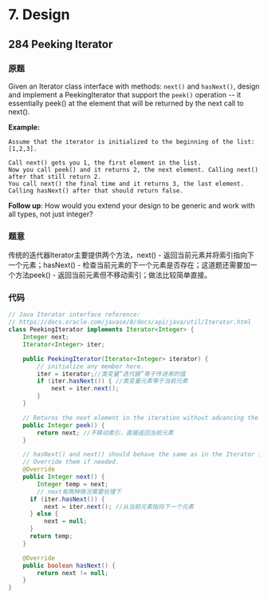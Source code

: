 # 7. Design

## 284 Peeking Iterator

### 原题

Given an Iterator class interface with methods: `next()` and `hasNext()`, design and implement a PeekingIterator that support the `peek()` operation -- it essentially peek\(\) at the element that will be returned by the next call to next\(\).

**Example:**

```text
Assume that the iterator is initialized to the beginning of the list: [1,2,3].

Call next() gets you 1, the first element in the list.
Now you call peek() and it returns 2, the next element. Calling next() after that still return 2. 
You call next() the final time and it returns 3, the last element. 
Calling hasNext() after that should return false.
```

**Follow up**: How would you extend your design to be generic and work with all types, not just integer?

### 题意

传统的迭代器Iterator主要提供两个方法，next\(\) - 返回当前元素并将索引指向下一个元素；hasNext\(\) - 检查当前元素的下一个元素是否存在；这道题还需要加一个方法peek\(\) - 返回当前元素但不移动索引；做法比较简单直接。

### 代码

```java
// Java Iterator interface reference:
// https://docs.oracle.com/javase/8/docs/api/java/util/Iterator.html
class PeekingIterator implements Iterator<Integer> {
    Integer next;
    Iterator<Integer> iter;

	public PeekingIterator(Iterator<Integer> iterator) {
	    // initialize any member here.
	    iter = iterator;//类变量“迭代器”等于传进来的值
        if (iter.hasNext()) { //类变量元素等于当前元素
            next = iter.next();
        }
	}

    // Returns the next element in the iteration without advancing the iterator.
	public Integer peek() {
        return next; //不移动索引，直接返回当前元素
	}

	// hasNext() and next() should behave the same as in the Iterator interface.
	// Override them if needed.
	@Override
	public Integer next() {
	    Integer temp = next;
	    // next有两种情况需要处理下
      if (iter.hasNext()) {
          next = iter.next(); //从当前元素指向下一个元素
      } else {
          next = null;
      }
      return temp;
	}

	@Override
	public boolean hasNext() {
	    return next != null;
	}
}
```

